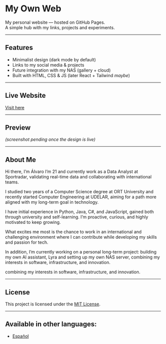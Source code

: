 # My Own Web

My personal website — hosted on GitHub Pages.  
A simple hub with my links, projects and experiments.  

---

## Features
- Minimalist design (dark mode by default)  
- Links to my social media & projects  
- Future integration with my NAS (gallery + cloud)  
- Built with HTML, CSS & JS (later React + Tailwind *maybe*)  

---

## Live Website
[Visit here]()  

---

## Preview
*(screenshot pending once the design is live)*  

---

## About Me

Hi there, I’m Álvaro
I’m 21 and currently work as a Data Analyst at Sportradar, validating real-time data and collaborating with international teams.

I studied two years of a Computer Science degree at ORT University and recently started Computer Engineering at UDELAR, aiming for a path more aligned with my long-term goal in technology.

I have initial experience in Python, Java, C#, and JavaScript, gained both through university and self-learning. I’m proactive, curious, and highly motivated to keep growing.

What excites me most is the chance to work in an international and challenging environment where I can contribute while developing my skills and passion for tech.

In addition, I’m currently working on a personal long-term project: building my own AI assistant, Lyra and setting up my own NAS server, combining my interests in software, infrastructure, and innovation.

combining my interests in software, infrastructure, and innovation.

---

## License
This project is licensed under the [MIT License](LICENSE).  

---

## Available in other languages:  
- [Español](/Docs/README.es.md)